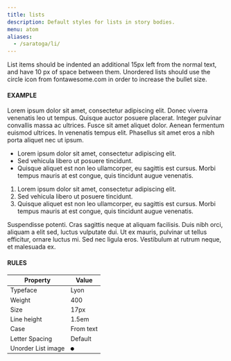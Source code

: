 ```yaml
---
title: lists
description: Default styles for lists in story bodies.
menu: atom
aliases:
  - /saratoga/li/
---
```


List items should be indented an additional 15px left from the normal text, and have 10 px of space between them. Unordered lists should use the circle icon from fontawesome.com in order to increase the bullet size.

#### EXAMPLE
Lorem ipsum dolor sit amet, consectetur adipiscing elit. Donec viverra venenatis leo ut tempus. Quisque auctor posuere placerat. Integer pulvinar convallis massa ac ultrices. Fusce sit amet aliquet dolor. Aenean fermentum euismod ultrices. In venenatis tempus elit. Phasellus sit amet eros a nibh porta aliquet nec ut ipsum.

+ Lorem ipsum dolor sit amet, consectetur adipiscing elit.
+ Sed vehicula libero ut posuere tincidunt.
+ Quisque aliquet est non leo ullamcorper, eu sagittis est cursus. Morbi tempus mauris at est congue, quis tincidunt augue venenatis.

1. Lorem ipsum dolor sit amet, consectetur adipiscing elit.
2. Sed vehicula libero ut posuere tincidunt.
3. Quisque aliquet est non leo ullamcorper, eu sagittis est cursus. Morbi tempus mauris at est congue, quis tincidunt augue venenatis.

Suspendisse potenti. Cras sagittis neque at aliquam facilisis. Duis nibh orci, aliquam a elit sed, luctus vulputate dui. Ut ex mauris, pulvinar ut tellus efficitur, ornare luctus mi. Sed nec ligula eros. Vestibulum at rutrum neque, et malesuada ex.

#### RULES

Property | Value
--- | ---
Typeface | Lyon
Weight | 400
Size | 17px
Line height | 1.5em
Case | From text
Letter Spacing | Default
Unorder List image | <img src="/icons/circle.svg" style="width: 8px;">

